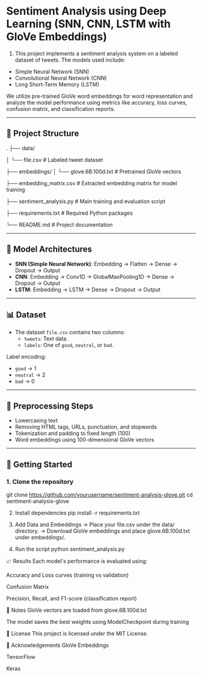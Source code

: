 # Sentiment Analysis using Deep Learning (SNN, CNN, LSTM with GloVe Embeddings)

1. This project implements a sentiment analysis system on a labeled dataset of tweets. The models used include:
- Simple Neural Network (SNN)
- Convolutional Neural Network (CNN)
- Long Short-Term Memory (LSTM)

We utilize pre-trained GloVe word embeddings for word representation and analyze the model performance using metrics like accuracy, loss curves, confusion matrix, and classification reports.

---

## 📁 Project Structure

.
├── data/

│ └── file.csv # Labeled tweet dataset

├── embeddings/
│ └── glove.6B.100d.txt # Pretrained GloVe vectors

├── embedding_matrix.csv # Extracted embedding matrix for model training

├── sentiment_analysis.py # Main training and evaluation script

├── requirements.txt # Required Python packages

└── README.md # Project documentation


---

## 🧠 Model Architectures

- **SNN (Simple Neural Network)**: Embedding → Flatten → Dense → Dropout → Output
- **CNN**: Embedding → Conv1D → GlobalMaxPooling1D → Dense → Dropout → Output
- **LSTM**: Embedding → LSTM → Dense → Dropout → Output

---

## 📊 Dataset

- The dataset `file.csv` contains two columns:
  - `tweets`: Text data.
  - `labels`: One of `good`, `neutral`, or `bad`.

Label encoding:
- `good` → 1
- `neutral` → 2
- `bad` → 0

---

## 🔧 Preprocessing Steps

- Lowercasing text
- Removing HTML tags, URLs, punctuation, and stopwords
- Tokenization and padding to fixed length (100)
- Word embeddings using 100-dimensional GloVe vectors

---

## 🚀 Getting Started

### 1. Clone the repository

git clone https://github.com/yourusername/sentiment-analysis-glove.git
cd sentiment-analysis-glove

2. Install dependencies
   pip install -r requirements.txt

3. Add Data and Embeddings
   -> Place your file.csv under the data/ directory.
   -> Download GloVe embeddings and place glove.6B.100d.txt under embeddings/.
4. Run the script
   python sentiment_analysis.py
   
📈 Results
Each model's performance is evaluated using:

Accuracy and Loss curves (training vs validation)

Confusion Matrix

Precision, Recall, and F1-score (classification report)

📌 Notes
GloVe vectors are loaded from glove.6B.100d.txt

The model saves the best weights using ModelCheckpoint during training

📜 License
This project is licensed under the MIT License.

🙌 Acknowledgements
GloVe Embeddings

TensorFlow

Keras
